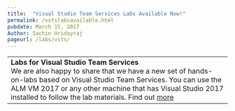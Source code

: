 ```yaml
---
title:  "Visual Studio Team Services Labs Available Now!"
permalink: /vstslabsavailable.html
pubdate: March 15, 2017
Author: Sachin Hridayraj
pageurl: /labs/vsts/
---
```


<table class="mainTable" width="100%" border="0">
<tr><td class="mainTable">
<b>Labs for Visual Studio Team Services</b>
<br />
We are also happy to share that we have a new set of hands-on-labs based on Visual Studio Team Services. 
You can use the ALM VM 2017 or any other machine that has Visual Studio 2017 installed to follow the lab materials. Find out <a href="labs/vsts" class="newsitem">more</a>
  <!--/td><td class="mainTable" width="10%">
  <img src="images/vstslogo.png" /-->
  </td></tr>
  </table>
